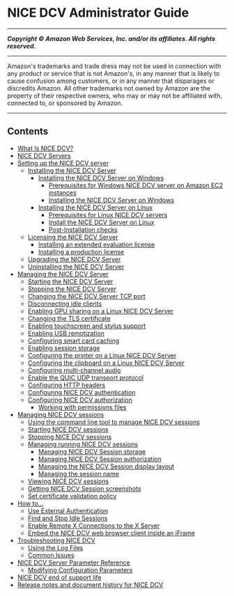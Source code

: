 # NICE DCV Administrator Guide

-----
*****Copyright &copy; Amazon Web Services, Inc. and/or its affiliates. All rights reserved.*****

-----
Amazon's trademarks and trade dress may not be used in 
     connection with any product or service that is not Amazon's, 
     in any manner that is likely to cause confusion among customers, 
     or in any manner that disparages or discredits Amazon. All other 
     trademarks not owned by Amazon are the property of their respective
     owners, who may or may not be affiliated with, connected to, or 
     sponsored by Amazon.

-----
## Contents
+ [What Is NICE DCV?](what-is-dcv.md)
+ [NICE DCV Servers](servers.md)
+ [Setting up the NICE DCV server](setting-up.md)
   + [Installing the NICE DCV Server](setting-up-installing.md)
      + [Installing the NICE DCV Server on Windows](setting-up-installing-windows.md)
         + [Prerequisites for Windows NICE DCV server on Amazon EC2 instances](setting-up-installing-winprereq.md)
         + [Installing the NICE DCV Server on Windows](setting-up-installing-wininstall.md)
      + [Installing the NICE DCV Server on Linux](setting-up-installing-linux.md)
         + [Prerequisites for Linux NICE DCV servers](setting-up-installing-linux-prereq.md)
         + [Install the NICE DCV Server on Linux](setting-up-installing-linux-server.md)
         + [Post-Installation checks](setting-up-installing-linux-checks.md)
   + [Licensing the NICE DCV Server](setting-up-license.md)
      + [Installing an extended evaluation license](setting-up-evaluation.md)
      + [Installing a production license](setting-up-production.md)
   + [Upgrading the NICE DCV Server](setting-up-upgrading.md)
   + [Uninstalling the NICE DCV Server](setting-up-uninstalling.md)
+ [Managing the NICE DCV Server](manage.md)
   + [Starting the NICE DCV Server](manage-start.md)
   + [Stopping the NICE DCV Server](manage-stop.md)
   + [Changing the NICE DCV Server TCP port](manage-port.md)
   + [Disconnecting idle clients](manage-disconnect.md)
   + [Enabling GPU sharing on a Linux NICE DCV Server](manage-gpu.md)
   + [Changing the TLS certificate](manage-cert.md)
   + [Enabling touchscreen and stylus support](enable-stylus.md)
   + [Enabling USB remotization](manage-usb-remote.md)
   + [Configuring smart card caching](manage-smart-card.md)
   + [Enabling session storage](manage-storage.md)
   + [Configuring the printer on a Linux NICE DCV Server](manage-printer.md)
   + [Configuring the clipboard on a Linux NICE DCV Server](manage-clipboard.md)
   + [Configuring multi-channel audio](manage-audio.md)
   + [Enable the QUIC UDP transport protocol](enable-quic.md)
   + [Configuring HTTP headers](manage-headers.md)
   + [Configuring NICE DCV authentication](security-authentication.md)
   + [Configuring NICE DCV authorization](security-authorization.md)
      + [Working with permissions files](security-authorization-file-create.md)
+ [Managing NICE DCV sessions](managing-sessions.md)
   + [Using the command line tool to manage NICE DCV sessions](managing-sessions-cli.md)
   + [Starting NICE DCV sessions](managing-sessions-start.md)
   + [Stopping NICE DCV sessions](managing-sessions-lifecycle-stop.md)
   + [Managing running NICE DCV sessions](managing-running-session.md)
      + [Managing NICE DCV Session storage](managing-session-storage.md)
      + [Managing NICE DCV Session authorization](managing-session-perms.md)
      + [Managing the NICE DCV Session display layout](managing-session-display.md)
      + [Managing the session name](managing-session-name.md)
   + [Viewing NICE DCV sessions](managing-sessions-lifecycle-view.md)
   + [Getting NICE DCV Session screenshots](managing-sessions-lifecycle-screenshot.md)
   + [Set certificate validation policy](set-certificate-validation-policy.md)
+ [How to...](how-to.md)
   + [Use External Authentication](external-authentication.md)
   + [Find and Stop Idle Sessions](stop-idle-sessions.md)
   + [Enable Remote X Connections to the X Server](setup-xforwarding.md)
   + [Embed the NICE DCV web browser client inside an iFrame](embed-in-iframe.md)
+ [Troubleshooting NICE DCV](troubleshooting.md)
   + [Using the Log Files](troubleshooting-logs.md)
   + [Common Issues](troubleshooting-issues.md)
+ [NICE DCV Server Parameter Reference](config-param-ref.md)
   + [Modifying Configuration Parameters](config-param-ref-modify.md)
+ [NICE DCV end of support life](eosl.md)
+ [Release notes and document history for NICE DCV](doc-history-release-notes.md)